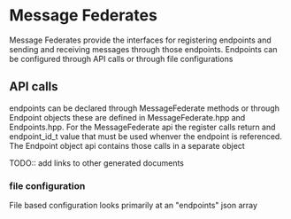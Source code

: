 # Message Federates

Message Federates provide the interfaces for registering endpoints and sending and receiving messages through
those endpoints.  Endpoints can be configured through API calls or through file configurations

## API calls

endpoints can be declared through MessageFederate methods or through Endpoint objects
these are defined in MessageFederate.hpp and Endpoints.hpp.  For the MessageFederate api the register calls return
and endpoint_id_t value that must be used whenver the endpoint is referenced.  The Endpoint object api contains those calls in a separate object


TODO:: add links to other generated documents

### file configuration

File based configuration looks primarily at an "endpoints" json array

```

```
